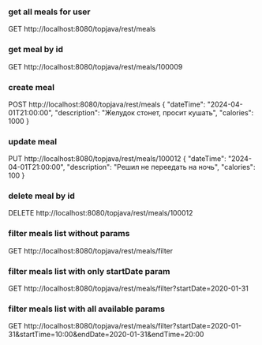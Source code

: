 ### get all meals for user
GET http://localhost:8080/topjava/rest/meals

### get meal by id
GET http://localhost:8080/topjava/rest/meals/100009

### create meal
POST http://localhost:8080/topjava/rest/meals
{
"dateTime": "2024-04-01T21:00:00",
"description": "Желудок стонет, просит кушать",
"calories": 1000
}

### update meal
PUT http://localhost:8080/topjava/rest/meals/100012
{
"dateTime": "2024-04-01T21:00:00",
"description": "Решил не переедать на ночь",
"calories": 100
}

### delete meal by id
DELETE http://localhost:8080/topjava/rest/meals/100012

### filter meals list without params
GET http://localhost:8080/topjava/rest/meals/filter

### filter meals list with only startDate param
GET http://localhost:8080/topjava/rest/meals/filter?startDate=2020-01-31

### filter meals list with all available params
GET http://localhost:8080/topjava/rest/meals/filter?startDate=2020-01-31&startTime=10:00&endDate=2020-01-31&endTime=20:00